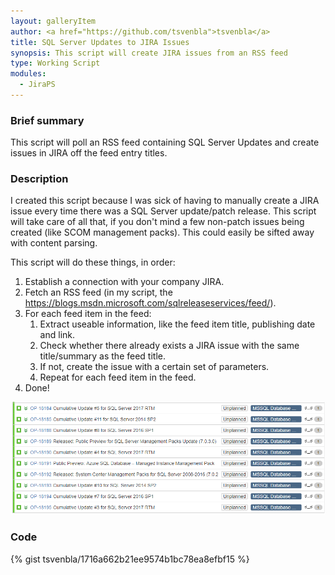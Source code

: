 ```yaml
---
layout: galleryItem
author: <a href="https://github.com/tsvenbla">tsvenbla</a>
title: SQL Server Updates to JIRA Issues
synopsis: This script will create JIRA issues from an RSS feed
type: Working Script
modules:
  - JiraPS
---
```

### Brief summary

This script will poll an RSS feed containing SQL Server Updates and create issues in JIRA off the feed entry titles.

### Description

I created this script because I was sick of having to manually create a JIRA issue every time there was a SQL Server update/patch release.
This script will take care of all that, if you don't mind a few non-patch issues being created (like SCOM management packs). This could easily be sifted away with content parsing.

This script will do these things, in order:

1. Establish a connection with your company JIRA.
2. Fetch an RSS feed (in my script, the https://blogs.msdn.microsoft.com/sqlreleaseservices/feed/).
3. For each feed item in the feed:
    1. Extract useable information, like the feed item title, publishing date and link.
    2. Check whether there already exists a JIRA issue with the same title/summary as the feed title.
    3. If not, create the issue with a certain set of parameters.
    4. Repeat for each feed item in the feed.
4. Done!

![ScreenShot](screenshots/SQLBacklog.PNG)

### Code

{% gist tsvenbla/1716a662b21ee9574b1bc78ea8efbf15 %}
